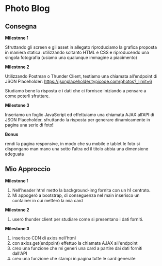 Photo Blog
===

## Consegna
**Milestone 1**

Sfruttando gli screen e gli asset in allegato riproduciamo la grafica proposta in maniera statica: utilizzando soltanto HTML e CSS e riproducendo una singola fotografia (usiamo una qualunque immagine a piacimento)

**Milestone 2**

Utilizzando Postman o Thunder Client, testiamo una chiamata all’endpoint di JSON Placeholder:
https://jsonplaceholder.typicode.com/photos?_limit=6

Studiamo bene la risposta e i dati che ci fornisce iniziando a pensare a come poterli sfruttare.

**Milestone 3**

Inseriamo un foglio JavaScript ed effettuiamo una chiamata AJAX all’API di JSON Placeholder, sfruttando la risposta per generare dinamicamente in pagina una serie di foto!

**Bonus**

rendi la pagina responsive, in modo che su mobile e tablet le foto si dispongano man mano una sotto l’altra ed il titolo abbia una dimensione adeguata

## Mio Approccio
**Milestone 1**

1. Nell'header html metto la background-img fornita con un h1 centrato.
1. Mi appogerò a bootstrap, di conseguenza nel main inserisco un container in cui metterò la mia card

**Milestone 2**

1. userò thunder client per studiare come si presentano i dati forniti.

**Milestone 3**

1. inserisco CDN di axios nell'html
1. con axios.get(endpoint) effettuo la chiamata AJAX all'endpoint
1. creo una funzione che mi generi una card a partire dai dati forniti dall'API
1. creo una funzione che stampi in pagina tutte le card generate

